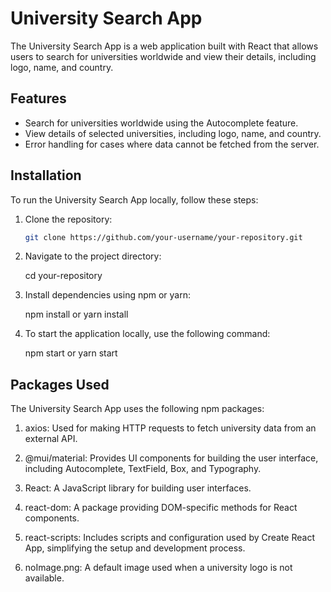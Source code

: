 # University Search App

The University Search App is a web application built with React that allows users to search for universities worldwide and view their details, including logo, name, and country.

## Features

- Search for universities worldwide using the Autocomplete feature.
- View details of selected universities, including logo, name, and country.
- Error handling for cases where data cannot be fetched from the server.

## Installation

To run the University Search App locally, follow these steps:

1. Clone the repository:

   ```bash
   git clone https://github.com/your-username/your-repository.git
2. Navigate to the project directory:
    
   cd your-repository
3. Install dependencies using npm or yarn:
   
   npm install
   or
   yarn install

4. To start the application locally, use the following command:

   npm start
   or
   yarn start

## Packages Used

The University Search App uses the following npm packages:

1. axios: Used for making HTTP requests to fetch university data from an external API.

2. @mui/material: Provides UI components for building the user interface, including Autocomplete, TextField, Box, and Typography.

3. React: A JavaScript library for building user interfaces.

4. react-dom: A package providing DOM-specific methods for React components.

5. react-scripts: Includes scripts and configuration used by Create React App, simplifying the setup and development process.

6. noImage.png: A default image used when a university logo is not available.
